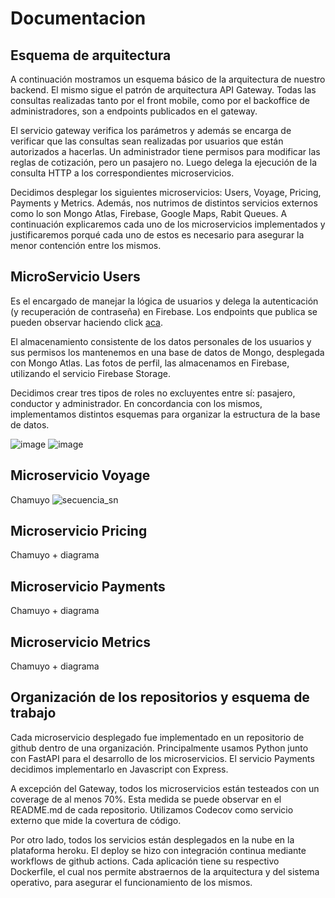 # Documentacion

## Esquema de arquitectura

A continuación mostramos un esquema básico de la arquitectura de nuestro backend. El mismo sigue el patrón de arquitectura API Gateway. Todas las consultas realizadas tanto por el front mobile, como por el backoffice de administradores, son a endpoints publicados en el gateway. 

El servicio gateway verifica los parámetros y además se encarga de verificar que las consultas sean realizadas por usuarios que están autorizados a hacerlas. Un administrador tiene permisos para modificar las reglas de cotización, pero un pasajero no. Luego delega la ejecución de la consulta HTTP a los correspondientes microservicios. 

Decidimos desplegar los siguientes microservicios: Users, Voyage, Pricing, Payments y Metrics. Además, nos nutrimos de distintos servicios externos como lo son Mongo Atlas, Firebase, Google Maps, Rabit Queues. A continuación explicaremos cada uno de los microservicios implementados y justificaremos porqué cada uno de estos es necesario para asegurar la menor contención entre los mismos.

## MicroServicio Users
Es el encargado de manejar la lógica de usuarios y delega la autenticación (y recuperación de contraseña) en Firebase. Los endpoints que publica se pueden observar haciendo click [aca](https://fiuber-users-new.herokuapp.com/docs "Documentación Usuarios OpenAPI").

El almacenamiento consistente de los datos personales de los usuarios y sus permisos los mantenemos en una base de datos de Mongo, desplegada con Mongo Atlas. Las fotos de perfil, las almacenamos en Firebase, utilizando el servicio Firebase Storage.

Decidimos crear tres tipos de roles no excluyentes entre sí: pasajero, conductor y administrador. En concordancia con los mismos, implementamos distintos esquemas para organizar la estructura de la base de datos.

![image](https://user-images.githubusercontent.com/65830097/207720756-befae9e0-8d45-4d14-852e-fa60aa3d7316.png)
![image](https://user-images.githubusercontent.com/65830097/207719047-a2963331-2415-4157-a10b-0546adeb4dab.png)


## Microservicio Voyage
Chamuyo
![secuencia_sn](https://user-images.githubusercontent.com/71950097/207716377-5d29a7de-1f28-4dbb-b590-3abfeca0e41a.png)

## Microservicio Pricing
Chamuyo + diagrama

## Microservicio Payments
Chamuyo + diagrama

## Microservicio Metrics
Chamuyo + diagrama

## Organización de los repositorios y esquema de trabajo

Cada microservicio desplegado fue implementado en un repositorio de github dentro de una organización. Principalmente usamos Python junto con FastAPI para el desarrollo de los microservicios. El servicio Payments decidimos implementarlo en Javascript con Express.

A excepción del Gateway, todos los microservicios están testeados con un coverage de al menos 70%. Esta medida se puede observar en el README.md de cada repositorio. Utilizamos Codecov como servicio externo que mide la covertura de código.

Por otro lado, todos los servicios están desplegados en la nube en la plataforma heroku. El deploy se hizo con integración continua mediante workflows de github actions. Cada aplicación tiene su respectivo Dockerfile, el cual nos permite abstraernos de la arquitectura y del sistema operativo, para asegurar el funcionamiento de los mismos.

